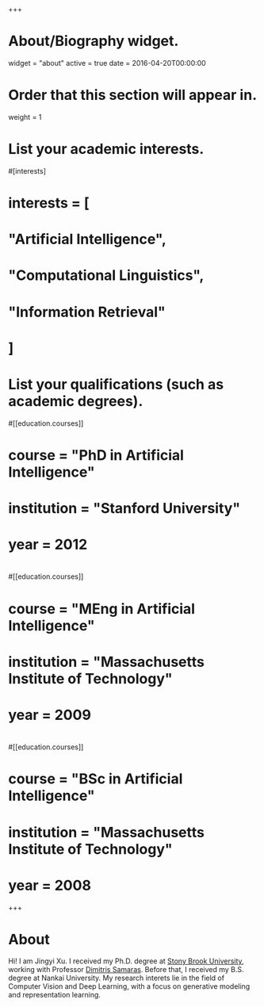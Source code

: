 +++
# About/Biography widget.
widget = "about"
active = true
date = 2016-04-20T00:00:00

# Order that this section will appear in.
weight = 1

# List your academic interests.
#[interests]
#  interests = [
#    "Artificial Intelligence",
#    "Computational Linguistics",
#    "Information Retrieval"
#  ]

# List your qualifications (such as academic degrees).
#[[education.courses]]
#  course = "PhD in Artificial Intelligence"
#  institution = "Stanford University"
#  year = 2012
#
#[[education.courses]]
#  course = "MEng in Artificial Intelligence"
#  institution = "Massachusetts Institute of Technology"
#  year = 2009
#
#[[education.courses]]
#  course = "BSc in Artificial Intelligence"
#  institution = "Massachusetts Institute of Technology"
#  year = 2008
 
+++

# About

Hi! I am Jingyi Xu. I received my Ph.D. degree at <a href="http://www.stonybrook.edu">Stony Brook University</a>, working with Professor <a href="https://www3.cs.stonybrook.edu/~samaras/">Dimitris Samaras</a>. Before that, I received my B.S. degree at Nankai University.
My research interets lie in the field of Computer Vision and Deep Learning, with a focus on generative modeling and representation learning. 

